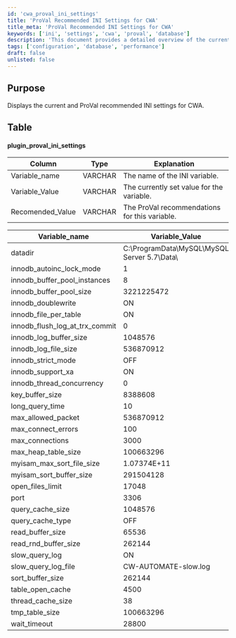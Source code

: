 ```yaml
---
id: 'cwa_proval_ini_settings'
title: 'ProVal Recommended INI Settings for CWA'
title_meta: 'ProVal Recommended INI Settings for CWA'
keywords: ['ini', 'settings', 'cwa', 'proval', 'database']
description: 'This document provides a detailed overview of the current and ProVal recommended INI settings for ConnectWise Automate (CWA). It includes a table that outlines the variable names, their current values, and the recommended values as per ProVal guidelines, ensuring optimal configuration for database performance.'
tags: ['configuration', 'database', 'performance']
draft: false
unlisted: false
---
```

## Purpose

Displays the current and ProVal recommended INI settings for CWA.

## Table

#### plugin_proval_ini_settings

| Column                     | Type    | Explanation                                  |
|---------------------------|---------|----------------------------------------------|
| Variable_name             | VARCHAR | The name of the INI variable.                |
| Variable_Value            | VARCHAR | The currently set value for the variable.    |
| Recomended_Value          | VARCHAR | The ProVal recommendations for this variable. |

| Variable_name                     | Variable_Value                  | Recomended_Value               |
|-----------------------------------|---------------------------------|--------------------------------|
| datadir                           | C:\\ProgramData\\MySQL\\MySQL Server 5.7\\Data\\ | NA                             |
| innodb_autoinc_lock_mode         | 1                               | 2                              |
| innodb_buffer_pool_instances      | 8                               | 8                              |
| innodb_buffer_pool_size           | 3221225472                      | 2                              |
| innodb_doublewrite                | ON                              | ON                             |
| innodb_file_per_table             | ON                              | ON                             |
| innodb_flush_log_at_trx_commit    | 0                               | 0                              |
| innodb_log_buffer_size            | 1048576                         | 1048576                        |
| innodb_log_file_size              | 536870912                       | 1                              |
| innodb_strict_mode                | OFF                             | OFF                            |
| innodb_support_xa                 | ON                              | OFF                            |
| innodb_thread_concurrency         | 0                               | 0                              |
| key_buffer_size                   | 8388608                         | 1048576                        |
| long_query_time                   | 10                              | 10                             |
| max_allowed_packet                | 536870912                       | 536870912                      |
| max_connect_errors                | 100                             | 1                              |
| max_connections                   | 3000                            | 10000                          |
| max_heap_table_size              | 100663296                       | 100663296                      |
| myisam_max_sort_file_size        | 1.07374E+11                    | 1.07374E+11                   |
| myisam_sort_buffer_size           | 291504128                       | 70254592                       |
| open_files_limit                  | 17048                           | 114756                         |
| port                              | 3306                            | 3306                           |
| query_cache_size                  | 1048576                         | 0                              |
| query_cache_type                  | OFF                             | OFF                            |
| read_buffer_size                  | 65536                           | 65536                          |
| read_rnd_buffer_size              | 262144                          | 262144                         |
| slow_query_log                    | ON                              | ON                             |
| slow_query_log_file               | CW-AUTOMATE-slow.log           | NA                             |
| sort_buffer_size                  | 262144                          | 262144                         |
| table_open_cache                  | 4500                            | 57378                          |
| thread_cache_size                 | 38                              | 100                            |
| tmp_table_size                    | 100663296                       | 100663296                      |
| wait_timeout                      | 28800                           | 900                            |


